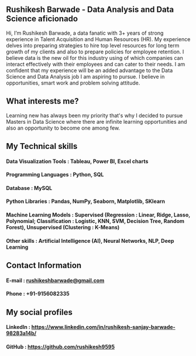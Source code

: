 ## Rushikesh Barwade - Data Analysis and Data Science aficionado

Hi, I’m Rushikesh Barwade, a data fanatic with 3+ years of strong experience in Talent Acquisition and Human Resources (HR). My experience delves into preparing strategies to hire top level resources for long term growth of my clients and also to prepare policies for employee retention. I believe data is the new oil for this industry using of which companies can interact effectively with their employees and can cater to their needs. I am confident that my experience will be an added advantage to the Data Science and Data Analysis job I am aspiring to pursue. I believe in opportunities, smart work and problem solving attitude.

## What interests me?

Learning new has always been my priority that's why I decided to pursue Masters in Data Science where there are infinite learning opportunities and also an opportunity to become one among few.

## My Technical skills

#### Data Visualization Tools : Tableau, Power BI, Excel charts
#### Programming Languages :    Python, SQL
#### Database :                 MySQL
#### Python Libraries :         Pandas, NumPy, Seaborn, Matplotlib, SKlearn   
#### Machine Learning Models :  Supervised (Regression : Linear, Ridge, Lasso, Polynomial; Classification : Logistic, KNN, SVM, Decision Tree, Random Forest), Unsupervised (Clustering : K-Means)
#### Other skills :             Artificial Intelligence (AI), Neural Networks, NLP, Deep Learning

## Contact Information

#### E-mail  : rushikeshbarwade@gmail.com
#### Phone :   +91-9156082335

## My social profiles

#### LinkedIn : https://www.linkedin.com/in/rushikesh-sanjay-barwade-98283a14b/
#### GitHub :   https://github.com/rushikesh9595
